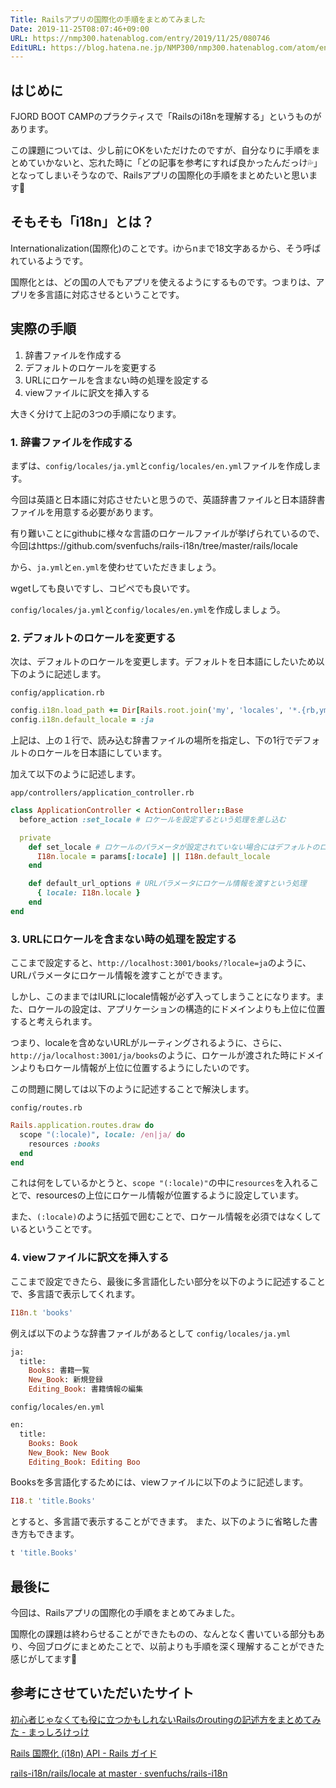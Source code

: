 ```yaml
---
Title: Railsアプリの国際化の手順をまとめてみました
Date: 2019-11-25T08:07:46+09:00
URL: https://nmp300.hatenablog.com/entry/2019/11/25/080746
EditURL: https://blog.hatena.ne.jp/NMP300/nmp300.hatenablog.com/atom/entry/26006613470982250
---
```


## はじめに

FJORD BOOT CAMPのプラクティスで「Railsのi18nを理解する」というものがあります。

この課題については、少し前にOKをいただけたのですが、自分なりに手順をまとめていかないと、忘れた時に「どの記事を参考にすれば良かったんだっけ💦」となってしまいそうなので、Railsアプリの国際化の手順をまとめたいと思います💪

## そもそも「i18n」とは？

Internationalization(国際化)のことです。iからnまで18文字あるから、そう呼ばれているようです。

国際化とは、どの国の人でもアプリを使えるようにするものです。つまりは、アプリを多言語に対応させるということです。

## 実際の手順
1. 辞書ファイルを作成する
1. デフォルトのロケールを変更する
1. URLにロケールを含まない時の処理を設定する
1. viewファイルに訳文を挿入する

大きく分けて上記の3つの手順になります。

### 1. 辞書ファイルを作成する

まずは、`config/locales/ja.yml`と`config/locales/en.yml`ファイルを作成します。

今回は英語と日本語に対応させたいと思うので、英語辞書ファイルと日本語辞書ファイルを用意する必要があります。

有り難いことにgithubに様々な言語のロケールファイルが挙げられているので、今回はhttps://github.com/svenfuchs/rails-i18n/tree/master/rails/locale

から、`ja.yml`と`en.yml`を使わせていただきましょう。

wgetしても良いですし、コピペでも良いです。

`config/locales/ja.yml`と`config/locales/en.yml`を作成しましょう。

### 2. デフォルトのロケールを変更する

次は、デフォルトのロケールを変更します。デフォルトを日本語にしたいため以下のように記述します。

`config/application.rb`
```ruby
config.i18n.load_path += Dir[Rails.root.join('my', 'locales', '*.{rb,yml}')]
config.i18n.default_locale = :ja
```

上記は、上の１行で、読み込む辞書ファイルの場所を指定し、下の1行でデフォルトのロケールを日本語にしています。

加えて以下のように記述します。

`app/controllers/application_controller.rb`
```ruby
class ApplicationController < ActionController::Base
  before_action :set_locale # ロケールを設定するという処理を差し込む

  private
    def set_locale # ロケールのパラメータが設定されていない場合にはデフォルトのロケールを設定するという処理
      I18n.locale = params[:locale] || I18n.default_locale
    end

    def default_url_options # URLパラメータにロケール情報を渡すという処理
      { locale: I18n.locale }
    end
end
```

### 3. URLにロケールを含まない時の処理を設定する

ここまで設定すると、`http://localhost:3001/books/?locale=ja`のように、URLパラメータにロケール情報を渡すことができます。

しかし、このままではlURLにlocale情報が必ず入ってしまうことになります。また、ロケールの設定は、アプリケーションの構造的にドメインよりも上位に位置すると考えられます。

つまり、localeを含めないURLがルーティングされるように、さらに、`http://ja/localhost:3001/ja/books`のように、ロケールが渡された時にドメインよりもロケール情報が上位に位置するようにしたいのです。

この問題に関しては以下のように記述することで解決します。

`config/routes.rb`
```ruby
Rails.application.routes.draw do
  scope "(:locale)", locale: /en|ja/ do
    resources :books
  end
end
```

これは何をしているかとうと、`scope "(:locale)"`の中に`resources`を入れることで、resourcesの上位にロケール情報が位置するように設定しています。

また、`(:locale)`のように括弧で囲むことで、ロケール情報を必須ではなくしているということです。

### 4. viewファイルに訳文を挿入する

ここまで設定できたら、最後に多言語化したい部分を以下のように記述することで、多言語で表示してくれます。

```ruby
I18n.t 'books'
```

例えば以下のような辞書ファイルがあるとして
`config/locales/ja.yml`
```ruby
ja:
  title:
    Books: 書籍一覧
    New_Book: 新規登録
    Editing_Book: 書籍情報の編集
```

`config/locales/en.yml`
```ruby
en:
  title:
    Books: Book
    New_Book: New Book
    Editing_Book: Editing Boo
```
Booksを多言語化するためには、viewファイルに以下のように記述します。

```ruby
I18.t 'title.Books'
```

とすると、多言語で表示することができます。
また、以下のように省略した書き方もできます。

```ruby
t 'title.Books'
```

## 最後に

今回は、Railsアプリの国際化の手順をまとめてみました。

国際化の課題は終わらせることができたものの、なんとなく書いている部分もあり、今回ブログにまとめたことで、以前よりも手順を深く理解することができた感じがしてます💪

## 参考にさせていただいたサイト

[初心者じゃなくても役に立つかもしれないRailsのroutingの記述方をまとめてみた \- まっしろけっけ](http://shiro-16.hatenablog.com/entry/2015/03/19/001656)

[Rails 国際化 \(i18n\) API \- Rails ガイド](https://railsguides.jp/i18n.html#i18n%E3%83%A2%E3%82%B8%E3%83%A5%E3%83%BC%E3%83%AB%E3%82%92%E8%A8%AD%E5%AE%9A%E3%81%99%E3%82%8B)

[rails\-i18n/rails/locale at master · svenfuchs/rails\-i18n](https://github.com/svenfuchs/rails-i18n/tree/master/rails/locale)
